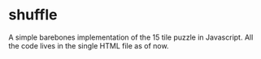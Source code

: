 # shuffle

A simple barebones implementation of the 15 tile puzzle in Javascript. All the code lives in the single HTML file as of now.
